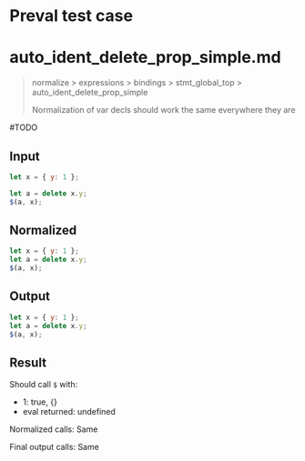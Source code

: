 # Preval test case

# auto_ident_delete_prop_simple.md

> normalize > expressions > bindings > stmt_global_top > auto_ident_delete_prop_simple
>
> Normalization of var decls should work the same everywhere they are

#TODO

## Input

`````js filename=intro
let x = { y: 1 };

let a = delete x.y;
$(a, x);
`````

## Normalized

`````js filename=intro
let x = { y: 1 };
let a = delete x.y;
$(a, x);
`````

## Output

`````js filename=intro
let x = { y: 1 };
let a = delete x.y;
$(a, x);
`````

## Result

Should call `$` with:
 - 1: true, {}
 - eval returned: undefined

Normalized calls: Same

Final output calls: Same
